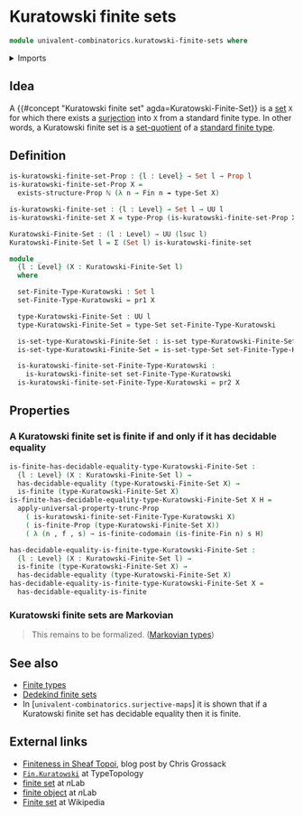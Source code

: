 # Kuratowski finite sets

```agda
module univalent-combinatorics.kuratowski-finite-sets where
```

<details><summary>Imports</summary>

```agda
open import elementary-number-theory.natural-numbers

open import foundation.decidable-equality
open import foundation.dependent-pair-types
open import foundation.existential-quantification
open import foundation.propositional-truncations
open import foundation.propositions
open import foundation.sets
open import foundation.surjective-maps
open import foundation.universe-levels

open import univalent-combinatorics.equality-finite-types
open import univalent-combinatorics.finite-types
open import univalent-combinatorics.image-of-maps
open import univalent-combinatorics.standard-finite-types
```

</details>

## Idea

A {{#concept "Kuratowski finite set" agda=Kuratowski-Finite-Set}} is a
[set](foundation-core.sets.md) `X` for which there exists a
[surjection](foundation.surjective-maps.md) into `X` from a standard finite
type. In other words, a Kuratowski finite set is a
[set-quotient](foundation.set-quotients.md) of a
[standard finite type](univalent-combinatorics.standard-finite-types.md).

## Definition

```agda
is-kuratowski-finite-set-Prop : {l : Level} → Set l → Prop l
is-kuratowski-finite-set-Prop X =
  exists-structure-Prop ℕ (λ n → Fin n ↠ type-Set X)

is-kuratowski-finite-set : {l : Level} → Set l → UU l
is-kuratowski-finite-set X = type-Prop (is-kuratowski-finite-set-Prop X)

Kuratowski-Finite-Set : (l : Level) → UU (lsuc l)
Kuratowski-Finite-Set l = Σ (Set l) is-kuratowski-finite-set

module _
  {l : Level} (X : Kuratowski-Finite-Set l)
  where

  set-Finite-Type-Kuratowski : Set l
  set-Finite-Type-Kuratowski = pr1 X

  type-Kuratowski-Finite-Set : UU l
  type-Kuratowski-Finite-Set = type-Set set-Finite-Type-Kuratowski

  is-set-type-Kuratowski-Finite-Set : is-set type-Kuratowski-Finite-Set
  is-set-type-Kuratowski-Finite-Set = is-set-type-Set set-Finite-Type-Kuratowski

  is-kuratowski-finite-set-Finite-Type-Kuratowski :
    is-kuratowski-finite-set set-Finite-Type-Kuratowski
  is-kuratowski-finite-set-Finite-Type-Kuratowski = pr2 X
```

## Properties

### A Kuratowski finite set is finite if and only if it has decidable equality

```agda
is-finite-has-decidable-equality-type-Kuratowski-Finite-Set :
  {l : Level} (X : Kuratowski-Finite-Set l) →
  has-decidable-equality (type-Kuratowski-Finite-Set X) →
  is-finite (type-Kuratowski-Finite-Set X)
is-finite-has-decidable-equality-type-Kuratowski-Finite-Set X H =
  apply-universal-property-trunc-Prop
    ( is-kuratowski-finite-set-Finite-Type-Kuratowski X)
    ( is-finite-Prop (type-Kuratowski-Finite-Set X))
    ( λ (n , f , s) → is-finite-codomain (is-finite-Fin n) s H)

has-decidable-equality-is-finite-type-Kuratowski-Finite-Set :
  {l : Level} (X : Kuratowski-Finite-Set l) →
  is-finite (type-Kuratowski-Finite-Set X) →
  has-decidable-equality (type-Kuratowski-Finite-Set X)
has-decidable-equality-is-finite-type-Kuratowski-Finite-Set X =
  has-decidable-equality-is-finite
```

### Kuratowski finite sets are Markovian

> This remains to be formalized. ([Markovian types](logic.markovian-types.md))

## See also

- [Finite types](univalent-combinatorics.finite-types.md)
- [Dedekind finite sets](univalent-combinatorics.dedekind-finite-sets.md)
- In [`univalent-combinatorics.surjective-maps`] it is shown that if a
  Kuratowski finite set has decidable equality then it is finite.

## External links

- [Finiteness in Sheaf Topoi](https://grossack.site/2024/08/19/finiteness-in-sheaf-topoi),
  blog post by Chris Grossack
- [`Fin.Kuratowski`](https://www.cs.bham.ac.uk/~mhe/TypeTopology/Fin.Kuratowski.html)
  at TypeTopology
- [finite set](https://ncatlab.org/nlab/show/finite+set) at $n$Lab
- [finite object](https://ncatlab.org/nlab/show/finite+object) at $n$Lab
- [Finite set](https://en.wikipedia.org/wiki/Finite_set) at Wikipedia
